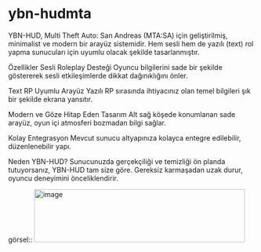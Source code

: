 # ybn-hudmta
YBN-HUD, Multi Theft Auto: San Andreas (MTA:SA) için geliştirilmiş, minimalist ve modern bir arayüz sistemidir. Hem sesli hem de yazılı (text) rol yapma sunucuları için uyumlu olacak şekilde tasarlanmıştır.

Özellikler
Sesli Roleplay Desteği
Oyuncu bilgilerini sade bir şekilde göstererek sesli etkileşimlerde dikkat dağınıklığını önler.

Text RP Uyumlu Arayüz
Yazılı RP sırasında ihtiyacınız olan temel bilgileri şık bir şekilde ekrana yansıtır.

Modern ve Göze Hitap Eden Tasarım
Alt sağ köşede konumlanan sade arayüz, oyun içi atmosferi bozmadan bilgi sağlar.

Kolay Entegrasyon
Mevcut sunucu altyapınıza kolayca entegre edilebilir, düzenlenebilir yapı.

Neden YBN-HUD?
Sunucunuzda gerçekçiliği ve temizliği ön planda tutuyorsanız, YBN-HUD tam size göre. Gereksiz karmaşadan uzak durur, oyuncu deneyimini önceliklendirir.

görsel:: <img width="430" height="108" alt="image" src="https://github.com/user-attachments/assets/5ecda165-0c3f-44e5-a618-6de8517ba054" />
